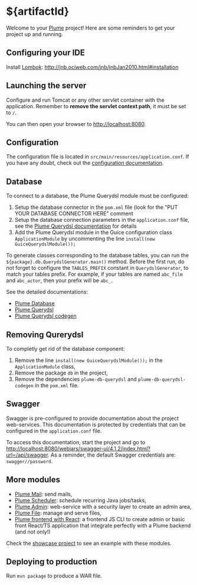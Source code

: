 ${artifactId}
=============

Welcome to your [Plume](https://github.com/Coreoz/Plume) project!
Here are some reminders to get your project up and running.

Configuring your IDE
--------------------
Install [Lombok](https://projectlombok.org/): http://jnb.ociweb.com/jnb/jnbJan2010.html#installation

Launching the server
--------------------
Configure and run Tomcat or any other servlet container with the application.
Remember to **remove the servlet context path**, it must be set to `/`.

You can then open your browser to <http://localhost:8080>.

Configuration
-------------
The configuration file is located in `src/main/resources/application.conf`.
If you have any doubt, check out the [configuration documentation](https://github.com/Coreoz/Plume/tree/master/plume-conf). 

Database
--------
To connect to a database, the Plume Querydsl module must be configured:
1. Setup the database connector in the `pom.xml` file (look for the "PUT YOUR DATABASE CONNECTOR HERE" comment
2. Setup the database connection parameters in the `application.conf` file,
see the [Plume Querydsl documentation](https://github.com/Coreoz/Plume/tree/master/plume-db-querydsl#configuration) for details
3. Add the Plume Querydsl module in the Guice configuration class `ApplicationModule`
by uncommenting the line `install(new GuiceQuerydslModule());`

To generate classes corresponding to the database tables,
you can run the `${package}.db.QuerydslGenerator.main()` method.
Before the first run, do not forget to configure
the `TABLES_PREFIX` constant in `QuerydslGenerator`, to match your tables prefix.
For example, if your tables are named `abc_film` and `abc_actor`, then your prefix will be `abc_`.

See the detailed documentations:
- [Plume Database](https://github.com/Coreoz/Plume/tree/master/plume-db)
- [Plume Querydsl](https://github.com/Coreoz/Plume/tree/master/plume-db-querydsl)
- [Plume Querydsl codegen](https://github.com/Coreoz/Plume/tree/master/plume-db-querydsl-codegen)

Removing Qurerydsl
------------------
To completly get rid of the database component:
1. Remove the line `install(new GuiceQuerydslModule());` in the `ApplicationModule` class,
2. Remove the package `db` in the project,
3. Remove the dependencies `plume-db-querydsl` and `plume-db-querydsl-codegen` in the `pom.xml` file.

Swagger
-------
Swagger is pre-configured to provide documentation about the project web-services.
This documentation is protected by credentials that can be configured in the `application.conf` file.

To access this documentation, start the project
and go to <http://localhost:8080/webjars/swagger-ui/4.1.2/index.html?url=/api/swagger>.
As a reminder, the default Swagger credentials are: `swagger//password`.

More modules
------------
- [Plume Mail](https://github.com/Coreoz/Plume/tree/master/plume-mail): send mails,
- [Plume Scheduler](https://github.com/Coreoz/Plume/tree/master/plume-scheduler): schedule recurring Java jobs/tasks,
- [Plume Admin](https://github.com/Coreoz/Plume-admin): web-service with a security layer to create an admin area,
- [Plume File](https://github.com/Coreoz/Plume-file): manage and serve files,
- [Plume frontend with React](https://github.com/Coreoz/create-plume-react-project): a frontend JS CLI to create admin or basic front React/TS application that integrate perfectly with a Plume backend (and not only!)

Check the [showcase project](https://github.com/Coreoz/Plume-showcase)
to see an example with these modules.

Deploying to production
-----------------------
Run `mvn package` to produce a WAR file.

